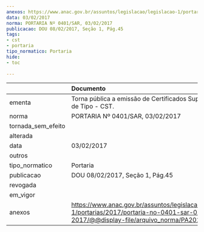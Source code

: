 ```yaml
---
anexos: https://www.anac.gov.br/assuntos/legislacao/legislacao-1/portarias/2017/portaria-no-0401-sar-03-02-2017/@@display-file/arquivo_norma/PA2017-0401.pdf
data: 03/02/2017
norma: PORTARIA Nº 0401/SAR, 03/02/2017
publicacao: DOU 08/02/2017, Seção 1, Pág.45
tags:
- cst
- portaria
tipo_normatico: Portaria
hide: 
- toc 
 
---
```


|                    | Documento                                                                                                                                            |
|:-------------------|:-----------------------------------------------------------------------------------------------------------------------------------------------------|
| ementa             | Torna pública a emissão de Certificados Suplementares de Tipo - CST.                                                                                 |
| norma              | PORTARIA Nº 0401/SAR, 03/02/2017                                                                                                                     |
| tornada_sem_efeito |                                                                                                                                                      |
| alterada           |                                                                                                                                                      |
| data               | 03/02/2017                                                                                                                                           |
| outros             |                                                                                                                                                      |
| tipo_normatico     | Portaria                                                                                                                                             |
| publicacao         | DOU 08/02/2017, Seção 1, Pág.45                                                                                                                      |
| revogada           |                                                                                                                                                      |
| em_vigor           |                                                                                                                                                      |
| anexos             | https://www.anac.gov.br/assuntos/legislacao/legislacao-1/portarias/2017/portaria-no-0401-sar-03-02-2017/@@display-file/arquivo_norma/PA2017-0401.pdf |